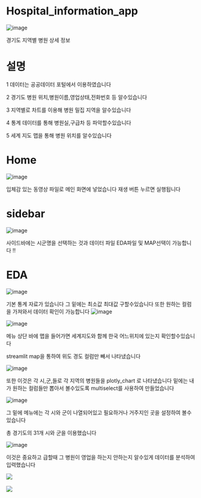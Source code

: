 # Hospital_information_app




![image](https://user-images.githubusercontent.com/120348528/209067371-c85cfc36-0cf7-44c7-b3a8-578ebad746bd.png)

경기도 지역별 병원 상세 정보 


# 설명
1 데이터는 공공데이터 포털에서 이용하였습니다

2 경기도 병원 위치,병원이름,영업상태,전화번호 등 알수있습니다

3 지역별로 차트를 이용해 병원 밀집 지역을 알수있습니다

4 통계 데이터를 통해 병원실,구급차 등 파악할수있습니다

5 세계 지도 맵을 통해 병원 위치를 알수있습니다

# Home

![image](https://user-images.githubusercontent.com/120348528/209080763-0a81d1d3-f6f0-404b-afca-e5b34f507eaf.png)

입체감 있는 동영상 파일로 메인 화면에 넣었습니다 재생 버튼 누르면 실행됩니다


# sidebar
![image](https://user-images.githubusercontent.com/120348528/209081676-e1305cc4-cc1e-4a85-a619-0aa715a77b91.png)

사이드바에는 시군명을 선택하는 것과 데이터 파일
EDA파일 및 MAP선택이 가능합니다 !!

# EDA

![image](https://user-images.githubusercontent.com/120348528/209082748-ec1a0023-a99b-489e-bddf-3be7c6fd8c3e.png)

기본 통계 자료가 있습니다 그 밑에는
최소값 최대값 구할수있습니다 또한 원하는 컬럼을 가져와서 데이터 확인이 가능합니다
![image](https://user-images.githubusercontent.com/120348528/209082855-76977ff0-bbc7-46c3-9673-e37e1128237a.png)

![image](https://user-images.githubusercontent.com/120348528/209088772-418631db-4e70-45a2-9ca0-cf11d0af2b54.png)

메뉴 상단 바에 맵을 들어가면 세계지도와 함께 한국 어느위치에 있는지 확인할수있습니다

streamlit map을 통하여 위도 경도 컬럼만 빼서 나타냈습니다

![image](https://user-images.githubusercontent.com/120348528/209090616-ce0ab872-92b3-436f-a8c0-e796db38b4d9.png)

또한 이것은 각 시,군,들로 각 지역의 
병원들을 plotly_chart 로 나타냈습니다
밑에는 내가 원하는 컬럼들만 뽑아서 볼수있도록
multiselect를 사용하여 만들었습니다

![image](https://user-images.githubusercontent.com/120348528/209092100-b9865e2e-b284-44d3-9aef-b0132ccde839.png)

그 밑에 메뉴에는 각 시와 군이 나열되어있고 필요하거나 거주지인 곳을 설정하여 볼수있습니다

총 경기도의 31개 시와 군을 이용했습니다

![image](https://user-images.githubusercontent.com/120348528/209093194-fd42c116-ce84-4ee7-a988-ad7a4096bc05.png)

이것은 중요하고 급할때 그 병원이 영업을 하는지 안하는지 알수있게
데이터를 분석하여 입력했습니다






<img src="https://github-readme-stats.vercel.app/api/top-langs/?username=jst0312&layout=compact"><br><br>
<img src="https://github-readme-stats.vercel.app/api?username=jst0312&show_icons=true">








